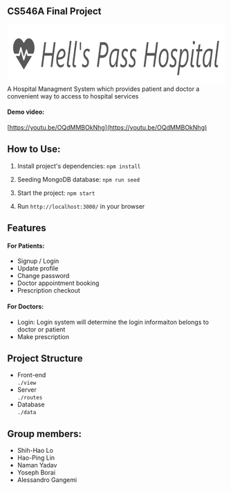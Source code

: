 ## CS546A Final Project
<img src="resources/logo.PNG" width="825px" height="137px"></img>
<br>
A Hospital Managment System which provides patient and doctor a convenient way to access to hospital services

#### Demo video:
[https://youtu.be/OQdMMBOkNhg](https://youtu.be/OQdMMBOkNhg)

## How to Use:
1. Install project's dependencies: `npm install`

2. Seeding MongoDB database: `npm run seed`

3. Start the project: `npm start`

4. Run `http://localhost:3000/` in your browser

## Features
#### For Patients:
* Signup / Login
* Update profile
* Change password
* Doctor appointment booking
* Prescription checkout
#### For Doctors:
* Login: Login system will determine the login informaiton belongs to doctor or patient
* Make prescription

## Project Structure
* Front-end <br>
`./view`
* Server <br>
`./routes`
* Database <br>
`./data`

## Group members:
* Shih-Hao Lo
* Hao-Ping Lin
* Naman Yadav
* Yoseph Borai
* Alessandro Gangemi
